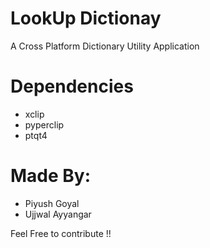 # LookUp Dictionay

A Cross Platform Dictionary Utility Application

# Dependencies

* xclip
* pyperclip
* ptqt4

# Made By:

* Piyush Goyal
* Ujjwal Ayyangar

Feel Free to contribute !!